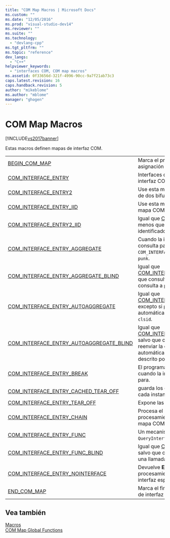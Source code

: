 ```yaml
---
title: "COM Map Macros | Microsoft Docs"
ms.custom: ""
ms.date: "12/05/2016"
ms.prod: "visual-studio-dev14"
ms.reviewer: ""
ms.suite: ""
ms.technology: 
  - "devlang-cpp"
ms.tgt_pltfrm: ""
ms.topic: "reference"
dev_langs: 
  - "C++"
helpviewer_keywords: 
  - "interfaces COM, COM map macros"
ms.assetid: 0f33656d-321f-4996-90cc-9a7f21ab73c3
caps.latest.revision: 16
caps.handback.revision: 5
author: "mikeblome"
ms.author: "mblome"
manager: "ghogen"
---
```

# COM Map Macros
[!INCLUDE[vs2017banner](../../assembler/inline/includes/vs2017banner.md)]

Estas macros definen mapas de interfaz COM.  
  
|||  
|-|-|  
|[BEGIN\_COM\_MAP](../Topic/BEGIN_COM_MAP.md)|Marca el principio de las entradas de asignación de interfaz COM.|  
|[COM\_INTERFACE\_ENTRY](../Topic/COM_INTERFACE_ENTRY%20Macros.md)|Interfaces de las ENTRAR en el mapa de interfaz COM.|  
|[COM\_INTERFACE\_ENTRY2](../Topic/COM_INTERFACE_ENTRY2.md)|Use esta macro para eliminar la ambigüedad de dos bifurcaciones de herencia.|  
|[COM\_INTERFACE\_ENTRY\_IID](../Topic/COM_INTERFACE_ENTRY_IID.md)|Use esta macro para escribir la interfaz en el mapa COM y especificar su identificador IID.|  
|[COM\_INTERFACE\_ENTRY2\_IID](../Topic/COM_INTERFACE_ENTRY2_IID.md)|Igual que [COM\_INTERFACE\_ENTRY2](../Topic/COM_INTERFACE_ENTRY2.md), a menos que puede especificar otro identificador IID.|  
|[COM\_INTERFACE\_ENTRY\_AGGREGATE](../Topic/COM_INTERFACE_ENTRY_AGGREGATE.md)|Cuando la interfaz identificada por `iid` se consulta para, `COM_INTERFACE_ENTRY_AGGREGATE` reenvía a `punk`.|  
|[COM\_INTERFACE\_ENTRY\_AGGREGATE\_BLIND](../Topic/COM_INTERFACE_ENTRY_AGGREGATE_BLIND.md)|Igual que [COM\_INTERFACE\_ENTRY\_AGGREGATE](../Topic/COM_INTERFACE_ENTRY_AGGREGATE.md), salvo que consultar los resultados de IID reenvíe la consulta a `punk`.|  
|[COM\_INTERFACE\_ENTRY\_AUTOAGGREGATE](../Topic/COM_INTERFACE_ENTRY_AUTOAGGREGATE.md)|Igual que [COM\_INTERFACE\_ENTRY\_AGGREGATE](../Topic/COM_INTERFACE_ENTRY_AGGREGATE.md), excepto si `punk` es **NULL**, crea automáticamente el agregado descrito por `clsid`.|  
|[COM\_INTERFACE\_ENTRY\_AUTOAGGREGATE\_BLIND](../Topic/COM_INTERFACE_ENTRY_AUTOAGGREGATE_BLIND.md)|Igual que [COM\_INTERFACE\_ENTRY\_AUTOAGGREGATE](../Topic/COM_INTERFACE_ENTRY_AUTOAGGREGATE.md), salvo que consultar cualquier IID da lugar a reenviar la consulta a `punk`, y si `punk` es **NULL**, automáticamente creando el agregado descrito por `clsid`.|  
|[COM\_INTERFACE\_ENTRY\_BREAK](../Topic/COM_INTERFACE_ENTRY_BREAK.md)|El programa para llamar a [DebugBreak](http://msdn.microsoft.com/library/windows/desktop/ms679297) cuando la interfaz especificada se consulta para.|  
|[COM\_INTERFACE\_ENTRY\_CACHED\_TEAR\_OFF](../Topic/COM_INTERFACE_ENTRY_CACHED_TEAR_OFF.md)|guarda los datos interfaz\-específicos para cada instancia.|  
|[COM\_INTERFACE\_ENTRY\_TEAR\_OFF](../Topic/COM_INTERFACE_ENTRY_TEAR_OFF.md)|Expone las interfaces de rasgón.|  
|[COM\_INTERFACE\_ENTRY\_CHAIN](../Topic/COM_INTERFACE_ENTRY_CHAIN.md)|Procesa el mapa COM de la clase base al procesamiento alcanza esta entrada en el mapa COM.|  
|[COM\_INTERFACE\_ENTRY\_FUNC](../Topic/COM_INTERFACE_ENTRY_FUNC.md)|Un mecanismo general para enlazar en `QueryInterface` ATL lógica.|  
|[COM\_INTERFACE\_ENTRY\_FUNC\_BLIND](../Topic/COM_INTERFACE_ENTRY_FUNC_BLIND.md)|Igual que [COM\_INTERFACE\_ENTRY\_FUNC](../Topic/COM_INTERFACE_ENTRY_FUNC.md), salvo que consultar cualquier IID produce una llamada a `func`.|  
|[COM\_INTERFACE\_ENTRY\_NOINTERFACE](../Topic/COM_INTERFACE_ENTRY_NOINTERFACE.md)|Devuelve **E\_NOINTERFACE** y finaliza el procesamiento del mapa COM cuando la interfaz especificada se consulta para.|  
|[END\_COM\_MAP](../Topic/END_COM_MAP.md)|Marca el final de las entradas de asignación de interfaz COM.|  
  
## Vea también  
 [Macros](../../atl/reference/atl-macros.md)   
 [COM Map Global Functions](../../atl/reference/com-map-global-functions.md)